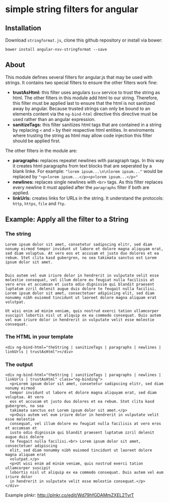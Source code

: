 # simple string filters for angular
## Installation

Download `stringformat.js`, clone this github repository or install via bower:

	bower install angular-nsv-stringformat --save

## About

This module defines several filters for angular.js that may be used with strings. It contains two special filters to ensure the other filters work fine:

* **trustAsHtml:** this filter uses angulars `$sce` service to trust the string as html. The other filters in this module add html to our string. Therefore, this filter must be applied last to ensure that the html is not sanitized away by angular. Because trusted strings can only be bound to an elements content via the `ng-bind-html` directive this directive must be used rather than an angular expression.
* **sanitizeTags:** this filter sanitizes html tags that are contained in a string by replacing `<` and `>` by their respective html entities. In enviroments where trusting the string as html may allow code injection this filter should be applied first.

The other filters in the module are:

* **paragraphs:** replaces repeatet newlines with paragraph tags. In this way it creates html paragraphs from text blocks that are seperated by a blank linke. For example: `"lorem ipsum...\n\nlorem ipsum..."` would be replaced by `"<p>lorem ipsum...</p><p>lorem ipsum...</p>"`
* **newlines:** replaces single newlines with `<br>` tags. As this filter replaces every newline it must applied after the `paragraphs` filter if both are applied.
* **linkUrls:** creates links for URLs in the string. It understand the protocols: `http`, `https`, `file` and `ftp`.

## Example: Apply all the filter to a String

### The string

	Lorem ipsum dolor sit amet, consetetur sadipscing elitr, sed diam nonumy eirmod tempor invidunt ut labore et dolore magna aliquyam erat, sed diam voluptua. At vero eos et accusam et justo duo dolores et ea rebum. Stet clita kasd gubergren, no sea takimata sanctus est Lorem ipsum dolor sit amet.
	

	Duis autem vel eum iriure dolor in hendrerit in vulputate velit esse molestie consequat, vel illum dolore eu feugiat nulla facilisis at vero eros et accumsan et iusto odio dignissim qui blandit praesent luptatum zzril delenit augue duis dolore te feugait nulla facilisi.
	Lorem ipsum dolor sit amet, consectetuer adipiscing elit, sed diam nonummy nibh euismod tincidunt ut laoreet dolore magna aliquam erat volutpat. 

	Ut wisi enim ad minim veniam, quis nostrud exerci tation ullamcorper suscipit lobortis nisl ut aliquip ex ea commodo consequat. Duis autem vel eum iriure dolor in hendrerit in vulputate velit esse molestie consequat.

### The HTML in your template

	<div ng-bind-html="theString | sanitizeTags | paragraphs | newlines | linkUrls | trustAsHtml"></div>

### The output

  ```
  <div ng-bind-html="theString | sanitizeTags | paragraphs | newlines | linkUrls | trustAsHtml" class="ng-binding">
    <p>Lorem ipsum dolor sit amet, consetetur sadipscing elitr, sed diam nonumy eirmod
    tempor invidunt ut labore et dolore magna aliquyam erat, sed diam voluptua. At vero
    eos et accusam et justo duo dolores et ea rebum. Stet clita kasd gubergren, no sea
    takimata sanctus est Lorem ipsum dolor sit amet.</p>
    <p>Duis autem vel eum iriure dolor in hendrerit in vulputate velit esse molestie
    consequat, vel illum dolore eu feugiat nulla facilisis at vero eros et accumsan et
    iusto odio dignissim qui blandit praesent luptatum zzril delenit augue duis dolore
    te feugait nulla facilisi.<br> Lorem ipsum dolor sit amet, consectetuer adipiscing
    elit, sed diam nonummy nibh euismod tincidunt ut laoreet dolore magna aliquam erat
    volutpat.</p>
    <p>Ut wisi enim ad minim veniam, quis nostrud exerci tation ullamcorper suscipit
    lobortis nisl ut aliquip ex ea commodo consequat. Duis autem vel eum iriure dolor
    in hendrerit in vulputate velit esse molestie consequat.</p>
  </div>
  ```
	
Example plnkr: http://plnkr.co/edit/Wd79hfGDAMmZXEL2TvrT
